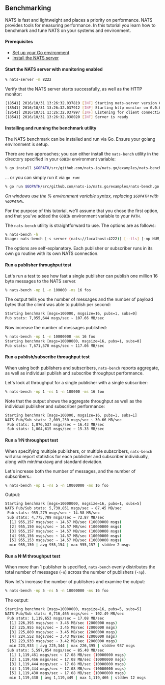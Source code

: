 ## Benchmarking

NATS is fast and lightweight and places a priority on performance. NATS provides tools for measuring performance. In this tutorial you learn how to benchmark and tune NATS on your systems and environment.

#### Prerequisites

- [Set up your Go environment](https://golang.org/doc/install)
- [Install the NATS server](/nats_server/installation.md)

#### Start the NATS server with monitoring enabled

```sh
% nats-server -m 8222
```

Verify that the NATS server starts successfully, as well as the HTTP monitor:

```sh
[18541] 2016/10/31 13:26:32.037819 [INF] Starting nats-server version 0.9.4
[18541] 2016/10/31 13:26:32.037912 [INF] Starting http monitor on 0.0.0.0:8222
[18541] 2016/10/31 13:26:32.037997 [INF] Listening for client connections on 0.0.0.0:4222
[18541] 2016/10/31 13:26:32.038020 [INF] Server is ready
```

#### Installing and running the benchmark utility 

The NATS benchmark can be installed and run via Go.  Ensure your golang environment is setup.

There are two approaches; you can either install the `nats-bench` utility in the directory specified in your `GOBIN` environment variable:

```sh
% go install $GOPATH/src/github.com/nats-io/nats.go/examples/nats-bench.go
```

... or you can simply run it via `go run`:

```sh
% go run $GOPATH/src/github.com/nats-io/nats.go/examples/nats-bench.go
```

*On windows use the % environment variable syntax, replacing `$GOPATH` with `%GOPATH%`.*

For the purpose of this tutorial, we'll assume that you chose the first option, and that you've added the `GOBIN` environment variable to your `PATH`.

The `nats-bench` utility is straightforward to use. The options are as follows:

```sh
% nats-bench -h
Usage: nats-bench [-s server (nats://localhost:4222)] [--tls] [-np NUM_PUBLISHERS] [-ns NUM_SUBSCRIBERS] [-n NUM_MSGS] [-ms MESSAGE_SIZE] [-csv csvfile] <subject>
```

The options are self-explanatory. Each publisher or subscriber runs in its own go routine with its own NATS connection.

#### Run a publisher throughput test

Let's run a test to see how fast a single publisher can publish one million 16 byte messages to the NATS server.

```sh
% nats-bench -np 1 -n 100000 -ms 16 foo
```

The output tells you the number of messages and the number of payload bytes that the client was able to publish per second:

```sh
Starting benchmark [msgs=100000, msgsize=16, pubs=1, subs=0]
Pub stats: 7,055,644 msgs/sec ~ 107.66 MB/sec
```

Now increase the number of messages published:

```sh
% nats-bench -np 1 -n 10000000 -ms 16 foo
Starting benchmark [msgs=10000000, msgsize=16, pubs=1, subs=0]
Pub stats: 7,671,570 msgs/sec ~ 117.06 MB/sec
```

#### Run a publish/subscribe throughput test

When using both publishers and subscribers, `nats-bench` reports aggregate, as well as individual publish and subscribe throughput performance.

Let's look at throughput for a single publisher with a single subscriber:

```sh
% nats-bench -np 1 -ns 1 -n 100000 -ms 16 foo
```

Note that the output shows the aggregate throughput as well as the individual publisher and subscriber performance:

```sh
Starting benchmark [msgs=100000, msgsize=16, pubs=1, subs=1]
NATS Pub/Sub stats: 2,009,230 msgs/sec ~ 30.66 MB/sec
 Pub stats: 1,076,537 msgs/sec ~ 16.43 MB/sec
 Sub stats: 1,004,615 msgs/sec ~ 15.33 MB/sec
 ```

#### Run a 1:N throughput test

When specifying multiple publishers, or multiple subscribers, `nats-bench` will also report statistics for each publisher and subscriber individually, along with min/max/avg and standard deviation.

Let's increase both the number of messages, and the number of subscribers.:

```sh
% nats-bench -np 1 -ns 5 -n 10000000 -ms 16 foo
```

Output:

```sh
Starting benchmark [msgs=10000000, msgsize=16, pubs=1, subs=5]
NATS Pub/Sub stats: 5,730,851 msgs/sec ~ 87.45 MB/sec
 Pub stats: 955,279 msgs/sec ~ 14.58 MB/sec
 Sub stats: 4,775,709 msgs/sec ~ 72.87 MB/sec
  [1] 955,157 msgs/sec ~ 14.57 MB/sec (10000000 msgs)
  [2] 955,150 msgs/sec ~ 14.57 MB/sec (10000000 msgs)
  [3] 955,157 msgs/sec ~ 14.57 MB/sec (10000000 msgs)
  [4] 955,156 msgs/sec ~ 14.57 MB/sec (10000000 msgs)
  [5] 955,153 msgs/sec ~ 14.57 MB/sec (10000000 msgs)
  min 955,150 | avg 955,154 | max 955,157 | stddev 2 msgs
```

#### Run a N:M throughput test

When more than 1 publisher is specified, `nats-bench` evenly distributes the total number of  messages (`-n`) across the number of publishers (`-np`). 

Now let's increase the number of publishers and examine the output:

```sh
% nats-bench -np 5 -ns 5 -n 10000000 -ms 16 foo
```

The output:

```sh
Starting benchmark [msgs=10000000, msgsize=16, pubs=5, subs=5]
NATS Pub/Sub stats: 6,716,465 msgs/sec ~ 102.49 MB/sec
 Pub stats: 1,119,653 msgs/sec ~ 17.08 MB/sec
  [1] 226,395 msgs/sec ~ 3.45 MB/sec (2000000 msgs)
  [2] 225,955 msgs/sec ~ 3.45 MB/sec (2000000 msgs)
  [3] 225,889 msgs/sec ~ 3.45 MB/sec (2000000 msgs)
  [4] 224,552 msgs/sec ~ 3.43 MB/sec (2000000 msgs)
  [5] 223,933 msgs/sec ~ 3.42 MB/sec (2000000 msgs)
  min 223,933 | avg 225,344 | max 226,395 | stddev 937 msgs
 Sub stats: 5,597,054 msgs/sec ~ 85.40 MB/sec
  [1] 1,119,461 msgs/sec ~ 17.08 MB/sec (10000000 msgs)
  [2] 1,119,466 msgs/sec ~ 17.08 MB/sec (10000000 msgs)
  [3] 1,119,444 msgs/sec ~ 17.08 MB/sec (10000000 msgs)
  [4] 1,119,444 msgs/sec ~ 17.08 MB/sec (10000000 msgs)
  [5] 1,119,430 msgs/sec ~ 17.08 MB/sec (10000000 msgs)
  min 1,119,430 | avg 1,119,449 | max 1,119,466 | stddev 12 msgs
  ```
